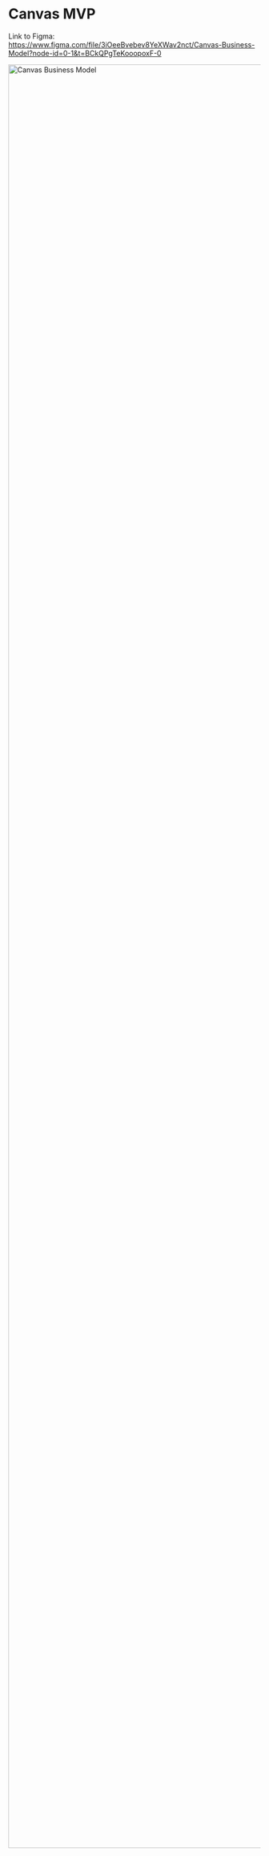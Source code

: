 # Canvas MVP
Link to Figma: https://www.figma.com/file/3iOeeBvebev8YeXWav2nct/Canvas-Business-Model?node-id=0-1&t=BCkQPgTeKooopoxF-0


<img width="3558" alt="Canvas Business Model" src="https://user-images.githubusercontent.com/74319133/229329143-1c865a63-3109-4689-9380-49ded6456c2d.png">
